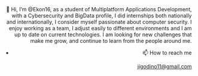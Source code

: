 <div style="text-align: right"> 👋 Hi, I’m @Ekon16, as a student of Multiplatform Applications Development, with a Cybersecurity and BigData profile, 
I did internships both nationally and internationally, I consider myself passionate about computer security.
I enjoy working as a team, I adjust easily to different environments and I am up to date on current 
technologies. I am looking for new challenges that make me grow, and continue to learn from the people around me.

- 📫 How to reach me

jigodino11@gmail.com

</div>
